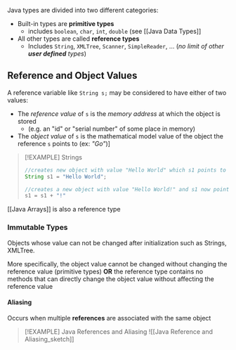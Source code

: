 Java types are divided into two different categories:
- Built-in types are **primitive types**
	- includes `boolean`, `char`, `int`, `double` (see [[Java Data Types]]
- All other types are called **reference types**
	- Includes `String`, `XMLTree`, `Scanner`, `SimpleReader`, ... (*no limit of other **user defined** types*)

## Reference and Object Values
A reference variable like `String s;` may be considered to have either of two values:
- The *reference value* of `s` is the *memory address* at which the object is stored
	- (e.g. an "id" or "serial number" of some place in memory)
- The *object value* of `s` is the mathematical model value of the object the reference `s` points to (ex: *"Go"*)]

> [!EXAMPLE] Strings
> ```java
> //creates new object with value "Hello World" which s1 points to
> String s1 = "Hello World"; 
> 
> //creates a new object with value "Hello World!" and s1 now points to new object. Nothing points to "Hello World" object anymore 
> s1 = s1 + "!" 
> 
> ```

[[Java Arrays]] is also a reference type

### Immutable Types
Objects whose value can not be changed after initialization such as Strings, XMLTree. 

More specifically, the object value cannot be changed without changing the reference value (primitive types) **OR** the reference type contains no methods that can directly change the object value without affecting the reference value

#### Aliasing
Occurs when multiple **references** are associated with the same object

> [!EXAMPLE] Java References and Aliasing
> ![[Java Reference and Aliasing_sketch]]

